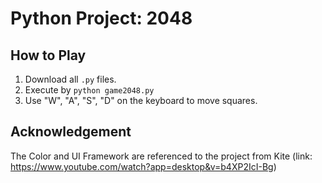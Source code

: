 # Python Project: 2048

## How to Play
1. Download all `.py` files.
2. Execute by `python game2048.py`
3. Use "W", "A", "S", "D" on the keyboard to move squares.

## Acknowledgement
The Color and UI Framework are referenced to the project from Kite (link: https://www.youtube.com/watch?app=desktop&v=b4XP2IcI-Bg)